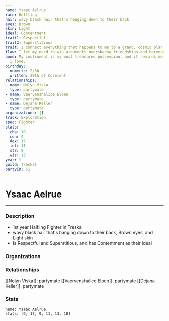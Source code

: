 ```yaml
---
name: Ysaac Aelrue
race: Halfling
hair: wavy black hair that's hanging down to their back
eyes: Brown
skin: Light
ideal: Contentment
trait1: Respectful
trait2: Superstitious
trait: I connect everything that happens to me to a grand, cosmic plan.
flaw: I let my need to win arguments overshadow friendships and harmony.
bond: My instrument is my most treasured possession, and it reminds me of someone
  I love.
birthday:
  numeric: 2/30
  written: 30th of Corelent
relationships:
- name: Nolyn Viska
  type: partymate
- name: Vaervenshalice Eloen
  type: partymate
- name: Dejana Keller
  type: partymate
organizations: []
track: Exploration
spec: Fighter
stats:
  cha: 10
  con: 9
  dex: 17
  int: 11
  str: 9
  wis: 13
year: 1
guild: Treskal
partyID: 51
---
```

# Ysaac Aelrue
---
### Description
- 1st year Halfling Fighter in Treskal
- wavy black hair that's hanging down to their back, Brown eyes, and Light skin
- Is Respectful and Superstitious, and has Contentment as their ideal

### Organizations
### Relationships
[[Nolyn Viska]]: partymate
[[Vaervenshalice Eloen]]: partymate
[[Dejana Keller]]: partymate
### Stats
```statblock
name: Ysaac Aelrue
stats: [9, 17, 9, 11, 13, 10]
```